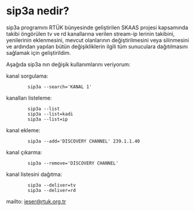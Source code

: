 sip3a nedir?
=====================================================

sip3a programını RTÜK bünyesinde geliştirilen SKAAS projesi kapsamında takibi
öngörülen tv ve rd kanallarına verilen stream-ip lerinin takibini, yenilerinin
eklenmesini, mevcut olanlarının değiştirilmesini veya silinmesini ve ardından
yapılan bütün değişikliklerin ilgili tüm sunuculara dağıtılmasını sağlamak
için geliştirildim.

Aşağıda sip3a nın değişik kullanımlarını veriyorum:

kanal sorgulama:

            sip3a --search='KANAL 1'

kanalları listeleme:

            sip3a --list
            sip3a --list=kadi
            sip3a --list=ip

kanal ekleme:

            sip3a --add='DISCOVERY CHANNEL' 239.1.1.40

kanal çıkarma:

            sip3a --remove='DISCOVERY CHANNEL'

kanal listesini dağıtma:

            sip3a --deliver=tv
            sip3a --deliver=rd


mailto: ieser@rtuk.org.tr
